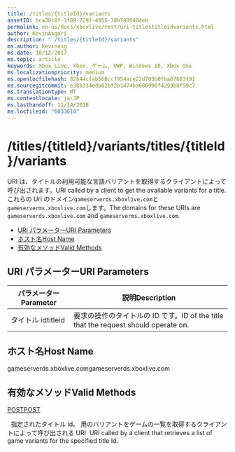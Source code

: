 ```yaml
---
title: /titles/{titleId}/variants
assetID: bca30c8f-1f09-729f-4955-38b7809404eb
permalink: en-us/docs/xboxlive/rest/uri-titlestitleidvariants.html
author: KevinAsgari
description: " /titles/{titleId}/variants"
ms.author: kevinasg
ms.date: 10/12/2017
ms.topic: article
keywords: Xbox Live, Xbox, ゲーム, UWP, Windows 10, Xbox One
ms.localizationpriority: medium
ms.openlocfilehash: 82b44cfab560cc7954ace22d703b0fba87883f91
ms.sourcegitcommit: e38b334edb82bf2b1474ba686990f4299b8f59c7
ms.translationtype: MT
ms.contentlocale: ja-JP
ms.lasthandoff: 11/14/2018
ms.locfileid: "6833610"
---
```

# <a name="titlestitleidvariants"></a><span data-ttu-id="5cba4-104">/titles/{titleId}/variants</span><span class="sxs-lookup"><span data-stu-id="5cba4-104">/titles/{titleId}/variants</span></span>
<span data-ttu-id="5cba4-105">URI は、タイトルの利用可能な言語バリアントを取得するクライアントによって呼び出されます。</span><span class="sxs-lookup"><span data-stu-id="5cba4-105">URI called by a client to get the available variants for a title.</span></span> <span data-ttu-id="5cba4-106">これらの Uri のドメイン`gameserverds.xboxlive.com`と`gameserverms.xboxlive.com`します。</span><span class="sxs-lookup"><span data-stu-id="5cba4-106">The domains for these URIs are `gameserverds.xboxlive.com` and `gameserverms.xboxlive.com`.</span></span>
 
  * [<span data-ttu-id="5cba4-107">URI パラメーター</span><span class="sxs-lookup"><span data-stu-id="5cba4-107">URI Parameters</span></span>](#ID4EU)
  * [<span data-ttu-id="5cba4-108">ホスト名</span><span class="sxs-lookup"><span data-stu-id="5cba4-108">Host Name</span></span>](#ID4EIB)
  * [<span data-ttu-id="5cba4-109">有効なメソッド</span><span class="sxs-lookup"><span data-stu-id="5cba4-109">Valid Methods</span></span>](#ID4EPB)
 
<a id="ID4EU"></a>

 
## <a name="uri-parameters"></a><span data-ttu-id="5cba4-110">URI パラメーター</span><span class="sxs-lookup"><span data-stu-id="5cba4-110">URI Parameters</span></span>
 
| <span data-ttu-id="5cba4-111">パラメーター</span><span class="sxs-lookup"><span data-stu-id="5cba4-111">Parameter</span></span>| <span data-ttu-id="5cba4-112">説明</span><span class="sxs-lookup"><span data-stu-id="5cba4-112">Description</span></span>| 
| --- | --- | 
| <span data-ttu-id="5cba4-113">タイトル id</span><span class="sxs-lookup"><span data-stu-id="5cba4-113">titleid</span></span>| <span data-ttu-id="5cba4-114">要求の操作のタイトルの ID です。</span><span class="sxs-lookup"><span data-stu-id="5cba4-114">ID of the title that the request should operate on.</span></span>| 
  
<a id="ID4EIB"></a>

 
## <a name="host-name"></a><span data-ttu-id="5cba4-115">ホスト名</span><span class="sxs-lookup"><span data-stu-id="5cba4-115">Host Name</span></span>
 
<span data-ttu-id="5cba4-116">gameserverds.xboxlive.com</span><span class="sxs-lookup"><span data-stu-id="5cba4-116">gameserverds.xboxlive.com</span></span>
  
<a id="ID4EPB"></a>

 
## <a name="valid-methods"></a><span data-ttu-id="5cba4-117">有効なメソッド</span><span class="sxs-lookup"><span data-stu-id="5cba4-117">Valid Methods</span></span>
  
[<span data-ttu-id="5cba4-118">POST</span><span class="sxs-lookup"><span data-stu-id="5cba4-118">POST</span></span>](uri-titlestitleidvariants-post.md)
 
<span data-ttu-id="5cba4-119">&nbsp;&nbsp;指定されたタイトル id。 用のバリアントをゲームの一覧を取得するクライアントによって呼び出される URI</span><span class="sxs-lookup"><span data-stu-id="5cba4-119">&nbsp;&nbsp;URI called by a client that retrieves a list of game variants for the specified title Id.</span></span>
   
